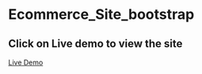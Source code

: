 # Ecommerce_Site_bootstrap
Click on Live demo to view the site
------------------------------------
<a href ="https://amritsnr1995.github.io/Ecommerce_Site_bootstrap/">Live Demo</a>
